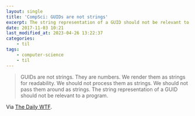 ```yaml
---
layout: single
title: 'CompSci: GUIDs are not strings'
excerpt: The string representation of a GUID should not be relevant to a program
date: 2017-11-03 10:21
last_modified_at: 2023-04-26 13:22:37
categories:
    - til
tags:
    - computer-science
    - til
---
```


> GUIDs are not strings. They are numbers. We render them as strings for readability. We
> should not process them as strings. We should not pass them around as strings. The string
> representation of a GUID should not be relevant to a program.

Via [The Daily WTF](http://thedailywtf.com/articles/identifying-the-globally-unique).
